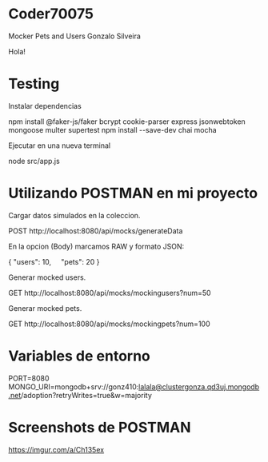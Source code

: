 # Coder70075
Mocker Pets and Users
Gonzalo Silveira 

Hola! 

# Testing

Instalar dependencias

npm install @faker-js/faker bcrypt cookie-parser express jsonwebtoken mongoose multer supertest
npm install --save-dev chai mocha

Ejecutar en una nueva terminal 

node src/app.js

# Utilizando POSTMAN en mi proyecto

Cargar datos simulados en la coleccion.

POST http://localhost:8080/api/mocks/generateData

En la opcion (Body) marcamos RAW y formato JSON:

{
    "users": 10,
    "pets": 20
}

Generar mocked users.

GET http://localhost:8080/api/mocks/mockingusers?num=50

Generar mocked pets.

GET http://localhost:8080/api/mocks/mockingpets?num=100





# Variables de entorno

PORT=8080
MONGO_URI=mongodb+srv://gonz410:lalala@clustergonza.qd3uj.mongodb.net/adoption?retryWrites=true&w=majority

# Screenshots de POSTMAN

https://imgur.com/a/Ch135ex

